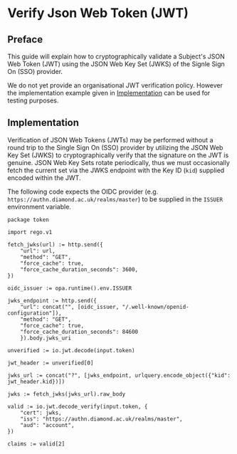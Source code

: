 # Verify Json Web Token (JWT)

## Preface

This guide will explain how to cryptographically validate a Subject's JSON Web Token (JWT) using the JSON Web Key Set (JWKS) of the Signle Sign On (SSO) provider.

We do not yet provide an organisational JWT verification policy. However the implementation example given in [Implementation](#implementation) can be used for testing purposes.

## Implementation

Verification of JSON Web Tokens (JWTs) may be performed without a round trip to the Single Sign On (SSO) provider by utilizing the JSON Web Key Set (JWKS) to cryptographically verify that the signature on the JWT is genuine. JSON Web Key Sets rotate periodically, thus we must occasionally fetch the current set via the JWKS endpoint with the Key ID (`kid`) supplied encoded within the JWT.

The following code expects the OIDC provider (e.g. `https://authn.diamond.ac.uk/realms/master`) to be supplied in the `ISSUER` environment variable.

```rego
package token

import rego.v1

fetch_jwks(url) := http.send({
    "url": url,
    "method": "GET",
    "force_cache": true,
    "force_cache_duration_seconds": 3600,
})

oidc_issuer := opa.runtime().env.ISSUER

jwks_endpoint := http.send({
    "url": concat("", [oidc_issuer, "/.well-known/openid-configuration"]),
    "method": "GET",
    "force_cache": true,
    "force_cache_duration_seconds": 84600
    }).body.jwks_uri

unverified := io.jwt.decode(input.token)

jwt_header := unverified[0]

jwks_url := concat("?", [jwks_endpoint, urlquery.encode_object({"kid": jwt_header.kid})])

jwks := fetch_jwks(jwks_url).raw_body

valid := io.jwt.decode_verify(input.token, {
    "cert": jwks,
    "iss": "https://authn.diamond.ac.uk/realms/master",
    "aud": "account",
})

claims := valid[2]
```
